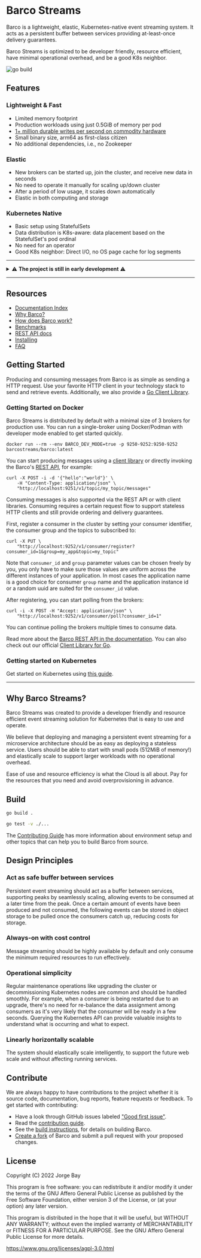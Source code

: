 # Barco Streams

Barco is a lightweight, elastic, Kubernetes-native event streaming system. It acts as a persistent buffer between
services providing at-least-once delivery guarantees.

Barco Streams is optimized to be developer friendly, resource efficient, have minimal operational overhead, and be a
good K8s neighbor.

![go build](https://github.com/barcostreams/barco/actions/workflows/go.yml/badge.svg)

## Features

### Lightweight & Fast

- Limited memory footprint
- Production workloads using just 0.5GiB of memory per pod
- [1+ million durable writes per second on commodity hardware][benchmarks]
- Small binary size, arm64 as first-class citizen
- No additional dependencies, i.e., no Zookeeper

### Elastic

- New brokers can be started up, join the cluster, and receive new data in seconds
- No need to operate it manually for scaling up/down cluster
- After a period of low usage, it scales down automatically
- Elastic in both computing and storage

### Kubernetes Native

- Basic setup using StatefulSets
- Data distribution is K8s-aware: data placement based on the StatefulSet's pod ordinal
- No need for an operator
- Good K8s neighbor: Direct I/O, no OS page cache for log segments

-----

<details>
<summary>⚠️ <strong>The project is still in early development</strong> ⚠️</summary>
Barco Streams is not production ready yet, expect bugs and things that don't work.

We honestly value your contribution to make this project ready for general availability. If you want to contribute,
check out the [Contributing Guide](./CONTRIBUTING.md).
</details>

-----

## Resources

- [Documentation Index](./docs/)
- [Why Barco?](#why-barco-streams)
- [How does Barco work?](./docs/technical_intro/)
- [Benchmarks][benchmarks]
- [REST API docs][rest-api]
- [Installing](./docs/install/)
- [FAQ](./docs/faq/)

## Getting Started

Producing and consuming messages from Barco is as simple as sending a HTTP request. Use your favorite HTTP client in
your technology stack to send and retrieve events. Additionally, we also provide a [Go Client Library][go-client].

### Getting Started on Docker

<!-- Start excerpt from docs/getting_started/WITH_DOCKER.md -->

Barco Streams is distributed by default with a minimal size of 3 brokers for production use. You can run a
single-broker using Docker/Podman with developer mode enabled to get started quickly.

```shell
docker run --rm --env BARCO_DEV_MODE=true -p 9250-9252:9250-9252 barcostreams/barco:latest
```

You can start producing messages using a [client library][go-client] or directly invoking the Barco's
[REST API][rest-api], for example:

```shell
curl -X POST -i -d '{"hello":"world"}' \
    -H "Content-Type: application/json" \
    "http://localhost:9251/v1/topic/my_topic/messages"
```

Consuming messages is also supported via the REST API or with client libraries. Consuming requires a certain
request flow to support stateless HTTP clients and still provide ordering and delivery guarantees.

First, register a consumer in the cluster by setting your consumer identifier, the consumer group and
the topics to subscribed to:

```shell
curl -X PUT \
    "http://localhost:9252/v1/consumer/register?consumer_id=1&group=my_app&topic=my_topic"
```

Note that `consumer_id` and `group` parameter values can be chosen freely by you, you only have to make sure
those values are uniform across the different instances of your application. In most cases the application name is a
good choice for consumer `group` name and the application instance id or a random uuid are suited for the `consumer_id`
value.

After registering, you can start polling from the brokers:

```shell
curl -i -X POST -H "Accept: application/json" \
    "http://localhost:9252/v1/consumer/poll?consumer_id=1"
```

You can continue polling the brokers multiple times to consume data.

<!-- End excerpt -->

Read more about the [Barco REST API in the documentation][rest-api]. You can also check out our official
[Client Library for Go][go-client].

### Getting started on Kubernetes

Get started on Kubernetes using [this guide](./docs/getting_started/ON_KUBERNETES.md).

-----

## Why Barco Streams?

Barco Streams was created to provide a developer friendly and resource efficient event streaming solution for
Kubernetes that is easy to use and operate.

We believe that deploying and managing a persistent event streaming for a microservice architecture should be as easy as
deploying a stateless service. Users should be able to start with small pods (512MiB of memory!) and elastically scale
to support larger workloads with no operational overhead.

Ease of use and resource efficiency is what the Cloud is all about. Pay for the resources that you need and avoid
overprovisioning in advance.

## Build

```bash
go build .

go test -v ./...
```

The [Contributing Guide](./CONTRIBUTING.md#environment-setup) has more information about environment setup and other
topics that can help you to build Barco from source.

## Design Principles

### Act as safe buffer between services

Persistent event streaming should act as a buffer between services, supporting peaks by seamlessly scaling,
allowing events to be consumed at a later time from the peak. Once a certain amount of events have been produced
and not consumed, the following events can be stored in object storage to be pulled once the consumers catch up,
reducing costs for storage.

### Always-on with cost control

Message streaming should be highly available by default and only consume the minimum required resources to run
effectively.

### Operational simplicity

Regular maintenance operations like upgrading the cluster or decommissioning Kubernetes nodes are common and should
be handled smoothly. For example, when a consumer is being restarted due to an upgrade, there's no need for re-balance
the data assignment among consumers as it's very likely that the consumer will be ready in a few seconds. Querying the
Kubernetes API can provide valuable insights to understand what is occurring and what to expect.

### Linearly horizontally scalable

The system should elastically scale intelligently, to support the future web scale and without affecting running
services.

## Contribute

We are always happy to have contributions to the project whether it is source code, documentation, bug reports,
feature requests or feedback. To get started with contributing:

- Have a look through GitHub issues labeled ["Good first issue"][good-first-issue].
- Read the [contribution guide](./CONTRIBUTING.md).
- See the [build instructions](#build), for details on building Barco.
- [Create a fork][create-fork] of Barco and submit a pull
request with your proposed changes.

## License

Copyright (C) 2022 Jorge Bay

This program is free software: you can redistribute it and/or modify
it under the terms of the GNU Affero General Public License as
published by the Free Software Foundation, either version 3 of the
License, or (at your option) any later version.

This program is distributed in the hope that it will be useful,
but WITHOUT ANY WARRANTY; without even the implied warranty of
MERCHANTABILITY or FITNESS FOR A PARTICULAR PURPOSE.  See the
GNU Affero General Public License for more details.

https://www.gnu.org/licenses/agpl-3.0.html

[good-first-issue]: https://github.com/barcostreams/barco/labels/good%20first%20issue
[create-fork]: https://docs.github.com/en/github/getting-started-with-github/fork-a-repo
[go-client]: https://github.com/barcostreams/go-client
[rest-api]: ./docs/rest_api/
[benchmarks]: ./docs/benchmarks/